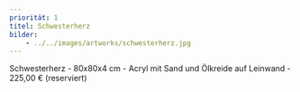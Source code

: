 ```yaml
---
priorität: 1
titel: Schwesterherz
bilder:
    - ../../images/artworks/schwesterherz.jpg
---
```


Schwesterherz - 80x80x4 cm - Acryl mit Sand und Ölkreide auf Leinwand - 225,00 € (reserviert)
